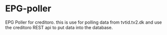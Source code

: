 # EPG-poller
EPG Poller for creditoro. this is use for polling data from tvtid.tv2.dk and use the creditoro REST api to put data into the database.
